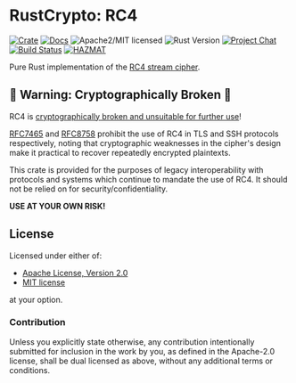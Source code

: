 # RustCrypto: RC4

[![Crate][crate-image]][crate-link]
[![Docs][docs-image]][docs-link]
![Apache2/MIT licensed][license-image]
![Rust Version][rustc-image]
[![Project Chat][chat-image]][chat-link]
[![Build Status][build-image]][build-link]
[![HAZMAT][hazmat-image]][hazmat-link]

Pure Rust implementation of the [RC4 stream cipher][1].

## 🚨 Warning: Cryptographically Broken 🚨

RC4 is [cryptographically broken and unsuitable for further use][2]!

[RFC7465][3] and [RFC8758][4] prohibit the use of RC4 in TLS and SSH protocols
respectively, noting that cryptographic weaknesses in the cipher's design make
it practical to recover repeatedly encrypted plaintexts.

This crate is provided for the purposes of legacy interoperability with
protocols and systems which continue to mandate the use of RC4. It should not be
relied on for security/confidentiality.

**USE AT YOUR OWN RISK!**

## License

Licensed under either of:

 * [Apache License, Version 2.0](http://www.apache.org/licenses/LICENSE-2.0)
 * [MIT license](http://opensource.org/licenses/MIT)

at your option.

### Contribution

Unless you explicitly state otherwise, any contribution intentionally submitted
for inclusion in the work by you, as defined in the Apache-2.0 license, shall be
dual licensed as above, without any additional terms or conditions.

[//]: # (badges)

[crate-image]: https://img.shields.io/crates/v/rc4.svg
[crate-link]: https://crates.io/crates/rc4
[docs-image]: https://docs.rs/rc4/badge.svg
[docs-link]: https://docs.rs/rc4/
[license-image]: https://img.shields.io/badge/license-Apache2.0/MIT-blue.svg
[rustc-image]: https://img.shields.io/badge/rustc-1.85+-blue.svg
[chat-image]: https://img.shields.io/badge/zulip-join_chat-blue.svg
[chat-link]: https://rustcrypto.zulipchat.com/#narrow/stream/260049-stream-ciphers
[build-image]: https://github.com/RustCrypto/stream-ciphers/actions/workflows/rc4.yml/badge.svg?branch=master
[build-link]: https://github.com/RustCrypto/stream-ciphers/actions/workflows/rc4.yml?query=branch:master
[hazmat-image]: https://img.shields.io/badge/crypto-hazmat%E2%9A%A0-red.svg
[hazmat-link]: https://github.com/RustCrypto/meta/blob/master/HAZMAT.md

[//]: # (footnotes)

[1]: https://en.wikipedia.org/wiki/RC4
[2]: https://www.usenix.org/system/files/conference/usenixsecurity13/sec13-paper_alfardan.pdf
[3]: https://datatracker.ietf.org/doc/html/rfc7465
[4]: https://datatracker.ietf.org/doc/html/rfc8758
